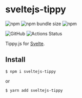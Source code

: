 # sveltejs-tippy

![npm](https://img.shields.io/npm/v/sveltejs-tippy)
![npm bundle size](https://img.shields.io/bundlephobia/minzip/sveltejs-tippy)
![npm](https://img.shields.io/npm/dw/sveltejs-tippy)

![GitHub](https://img.shields.io/github/license/mdauner/sveltejs-tippy)
![Actions Status](https://github.com/mdauner/sveltejs-tippy/workflows/CI/badge.svg)

Tippy.js for [Svelte](https://svelte.dev/).

## Install

```shell
$ npm i sveltejs-tippy
```

or

```shell
$ yarn add sveltejs-tippy
```
